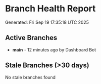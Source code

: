 # Branch Health Report
Generated: Fri Sep 19 17:35:18 UTC 2025

## Active Branches
- **main** - 12 minutes ago by Dashboard Bot

## Stale Branches (>30 days)
No stale branches found
